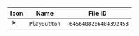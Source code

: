 | Icon | Name | File ID |
| ---  | ---  | ---     |
| ![](PlayButton.png) | `PlayButton` | `-6456408286484392453` |
